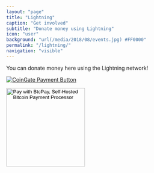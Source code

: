 ```yaml
---
layout: "page"
title: "Lightning"
caption: "Get involved"
subtitle: "Donate money using Lightning"
icon: "user"
background: "url(/media/2018/08/events.jpg) #FF0000"
permalink: "/lightning/"
navigation: "visible"
---
```


You can donate money here using the Lightning network!

<a href="https://coingate.com/pay/lightning" rel="noopener noreferrer nofollow" target="_blank"><img alt="CoinGate Payment Button" src="https://static.coingate.com/images/buttons/4.png" /></a>

<form method="POST" action="https://btcpay.bitcoin.org.hk/api/v1/invoices">
    <input type="hidden" name="storeId" value="5fv2Vt5WEuLYBzkhFiaDN4r6xy6JdNqTbi3m1mG4ngFa" />
    <input type="hidden" name="price" value="8" />
    <input type="hidden" name="currency" value="HKD" />
    <input type="image" src="https://btcpay.bitcoin.org.hk/img/paybutton/pay.png" name="submit" style="width:209px" alt="Pay with BtcPay, Self-Hosted Bitcoin Payment Processor">
</form>
